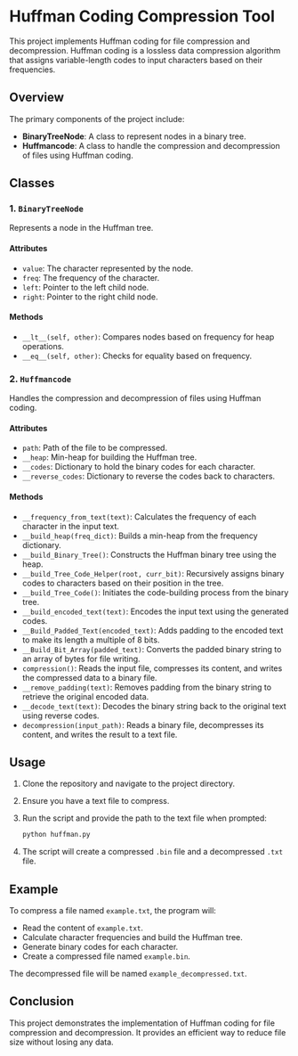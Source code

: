 # Huffman Coding Compression Tool

This project implements Huffman coding for file compression and decompression. Huffman coding is a lossless data compression algorithm that assigns variable-length codes to input characters based on their frequencies.

## Overview

The primary components of the project include:
- **BinaryTreeNode**: A class to represent nodes in a binary tree.
- **Huffmancode**: A class to handle the compression and decompression of files using Huffman coding.

## Classes

### 1. `BinaryTreeNode`
Represents a node in the Huffman tree.

#### Attributes
- `value`: The character represented by the node.
- `freq`: The frequency of the character.
- `left`: Pointer to the left child node.
- `right`: Pointer to the right child node.

#### Methods
- `__lt__(self, other)`: Compares nodes based on frequency for heap operations.
- `__eq__(self, other)`: Checks for equality based on frequency.

### 2. `Huffmancode`
Handles the compression and decompression of files using Huffman coding.

#### Attributes
- `path`: Path of the file to be compressed.
- `__heap`: Min-heap for building the Huffman tree.
- `__codes`: Dictionary to hold the binary codes for each character.
- `__reverse_codes`: Dictionary to reverse the codes back to characters.

#### Methods
- `__frequency_from_text(text)`: Calculates the frequency of each character in the input text.
- `__build_heap(freq_dict)`: Builds a min-heap from the frequency dictionary.
- `__build_Binary_Tree()`: Constructs the Huffman binary tree using the heap.
- `__build_Tree_Code_Helper(root, curr_bit)`: Recursively assigns binary codes to characters based on their position in the tree.
- `__build_Tree_Code()`: Initiates the code-building process from the binary tree.
- `__build_encoded_text(text)`: Encodes the input text using the generated codes.
- `__Build_Padded_Text(encoded_text)`: Adds padding to the encoded text to make its length a multiple of 8 bits.
- `__Build_Bit_Array(padded_text)`: Converts the padded binary string to an array of bytes for file writing.
- `compression()`: Reads the input file, compresses its content, and writes the compressed data to a binary file.
- `__remove_padding(text)`: Removes padding from the binary string to retrieve the original encoded data.
- `__decode_text(text)`: Decodes the binary string back to the original text using reverse codes.
- `decompression(input_path)`: Reads a binary file, decompresses its content, and writes the result to a text file.

## Usage

1. Clone the repository and navigate to the project directory.
2. Ensure you have a text file to compress.
3. Run the script and provide the path to the text file when prompted:

    ```bash
    python huffman.py
    ```

4. The script will create a compressed `.bin` file and a decompressed `.txt` file.

## Example

To compress a file named `example.txt`, the program will:
- Read the content of `example.txt`.
- Calculate character frequencies and build the Huffman tree.
- Generate binary codes for each character.
- Create a compressed file named `example.bin`.

The decompressed file will be named `example_decompressed.txt`.

## Conclusion

This project demonstrates the implementation of Huffman coding for file compression and decompression. It provides an efficient way to reduce file size without losing any data.
